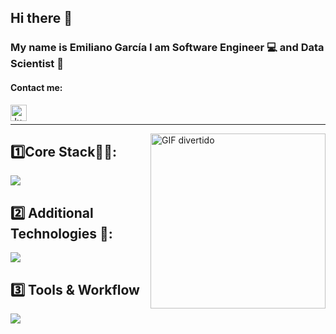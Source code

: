 ## Hi there 👋

### My name is Emiliano García I am Software Engineer 💻 and Data Scientist 🧪

#### Contact me:

<a href="https://www.linkedin.com/in/emiliano-garcia-montemayor-394664321/">
  <img align="left" alt="Junior's LinkedIn" width="26px" src="https://img.icons8.com/color/48/000000/linkedin-circled--v3.png" />
</a>
<br>
<hr>

<img align="right" alt="GIF divertido" src="https://media4.giphy.com/media/v1.Y2lkPTc5MGI3NjExbXF5OGM3aDdqbzVueDMzdno2MDljNnVvNWdxbzNhdGswMjVnZzlqaCZlcD12MV9pbnRlcm5hbF9naWZfYnlfaWQmY3Q9Zw/sGIxhunddTUOHlHXgu/giphy.gif" width="280" />

## 1️⃣Core Stack🧙‍♂️:

<p align="left">
  <a href="https://skillicons.dev">
    <img src="https://skillicons.dev/icons?i=py,sklearn,tensorflow,django,css,html&perline=6" />
  </a>
</p>

## 2️⃣ Additional Technologies 🪼:

<p align="left">
  <a href="https://skillicons.dev">
    <img src="https://skillicons.dev/icons?i=figma,azure,c,fastapi,js,linux,opencv,r,swift,ubuntu&perline=5" />
  </a>
</p>

## 3️⃣ Tools & Workflow
<p align="left">
  <a href="https://skillicons.dev">
    <img src="https://skillicons.dev/icons?i=discord,github,notion,sublime,vscode&perline=5 " />
  </a>
</p>
